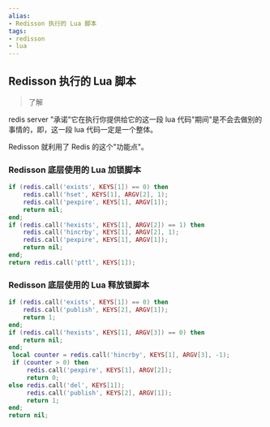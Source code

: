```yaml
---
alias: 
- Redisson 执行的 Lua 脚本 
tags: 
- redisson
- lua
---
```


## Redisson 执行的 Lua 脚本 

> 了解

redis server "承诺"它在执行你提供给它的这一段 lua 代码"期间"是不会去做别的事情的，即，这一段 lua 代码一定是一个整体。

Redisson 就利用了 Redis 的这个"功能点"。


### Redisson 底层使用的 Lua 加锁脚本

``` lua
if (redis.call('exists', KEYS[1]) == 0) then 
    redis.call('hset', KEYS[1], ARGV[2], 1);
    redis.call('pexpire', KEYS[1], ARGV[1]); 
    return nil;
end;
if (redis.call('hexists', KEYS[1], ARGV[2]) == 1) then
    redis.call('hincrby', KEYS[1], ARGV[2], 1);
    redis.call('pexpire', KEYS[1], ARGV[1]); 
    return nil;
end;
return redis.call('pttl', KEYS[1]);
```

### Redisson 底层使用的 Lua 释放锁脚本

``` lua
if (redis.call('exists', KEYS[1]) == 0) then
    redis.call('publish', KEYS[2], ARGV[1]);
    return 1; 
end;
if (redis.call('hexists', KEYS[1], ARGV[3]) == 0) then 
    return nil;
end;
 local counter = redis.call('hincrby', KEYS[1], ARGV[3], -1); 
 if (counter > 0) then
     redis.call('pexpire', KEYS[1], ARGV[2]); 
     return 0; 
else redis.call('del', KEYS[1]); 
     redis.call('publish', KEYS[2], ARGV[1]); 
     return 1;
end;
return nil;
```
